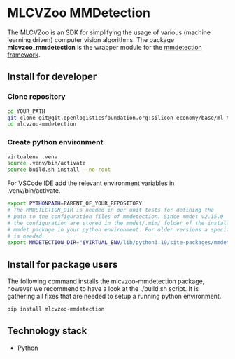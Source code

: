 # MLCVZoo MMDetection

The MLCVZoo is an SDK for simplifying the usage of various (machine learning driven)
computer vision algorithms. The package **mlcvzoo_mmdetection** is the wrapper module for
the [mmdetection framework](https://github.com/open-mmlab/mmdetection).

## Install for developer
### Clone repository
```bash
cd YOUR_PATH
git clone git@git.openlogisticsfoundation.org:silicon-economy/base/ml-toolbox/mlcvzoo-models/mlcvzoo-mmdetection.git
cd mlcvzoo-mmdetection
```
### Create python environment
```bash
virtualenv .venv
source .venv/bin/activate
source build.sh install --no-root
```
For VSCode IDE add the relevant environment variables in .venv/bin/activate.
```bash
export PYTHONPATH=PARENT_OF_YOUR_REPOSITORY
# The MMDETECTION_DIR is needed in our unit tests for defining the
# path to the configuration files of mmdetection. Since mmdet v2.15.0
# the configuration are stored in the mmdet/.mim/ folder of the installed
# mmdet package in your python environment. For older versions a specific checkout
# is needed.
export MMDETECTION_DIR="$VIRTUAL_ENV/lib/python3.10/site-packages/mmdet/.mim/"
```

## Install for package users

The following command installs the mlcvzoo-mmdetection package, however we
recommend to have a look at the ./build.sh script. It is gathering all fixes
that are needed to setup a running python environment.

```bash
pip install mlcvzoo-mmdetection
```

## Technology stack

- Python
